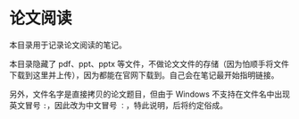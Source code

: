 # 论文阅读

本目录用于记录论文阅读的笔记。

本目录隐藏了 pdf、ppt、pptx 等文件，不做论文文件的存储（因为怕顺手将文件下载到这里并上传），因为都能在官网下载到。自己会在笔记最开始指明链接。

另外，文件名字是直接拷贝的论文题目，但由于 Windows 不支持在文件名中出现英文冒号 `:`，因此改为中文冒号 `：`，特此说明，后将约定俗成。

